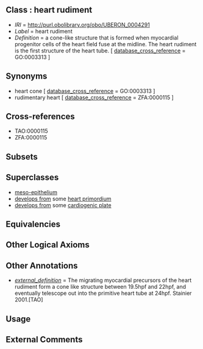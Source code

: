 
## Class : heart rudiment

 * *IRI* = http://purl.obolibrary.org/obo/UBERON_0004291
 * *Label* = heart rudiment
 * *Definition* = a cone-like structure that is formed when myocardial progenitor cells of the heart field fuse at the midline. The heart rudiment is the first structure of the heart tube. [ [database_cross_reference](../../ef/oboInOwl#hasDbXref.md) = GO:0003313 ]

## Synonyms

 * heart cone [ [database_cross_reference](../../ef/oboInOwl#hasDbXref.md) = GO:0003313 ]
 * rudimentary heart [ [database_cross_reference](../../ef/oboInOwl#hasDbXref.md) = ZFA:0000115 ]

## Cross-references

 * TAO:0000115
 * ZFA:0000115

## Subsets


## Superclasses

 * [meso-epithelium](../../UBERON/75/UBERON_0012275.md)
 * [develops from](../../RO/02/RO_0002202.md) some [heart primordium](../../UBERON/84/UBERON_0003084.md)
 * [develops from](../../RO/02/RO_0002202.md) some [cardiogenic plate](../../UBERON/39/UBERON_0004139.md)

## Equivalencies


## Other Logical Axioms


## Other Annotations

 * *[external_definition](../../UBPROP/01/UBPROP_0000001.md)* = The migrating myocardial precursors of the heart rudiment form a cone like structure between 19.5hpf and 22hpf, and eventually telescope out into the primitive heart tube at 24hpf.  Stainier 2001.[TAO]

## Usage


## External Comments

